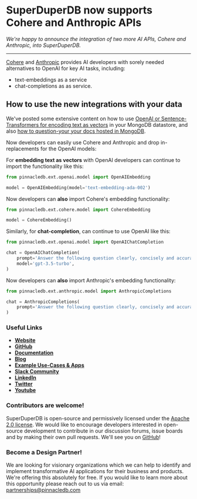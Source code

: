 # SuperDuperDB now supports Cohere and Anthropic APIs

*We're happy to announce the integration of two more AI APIs, Cohere and Anthropic, into SuperDuperDB.*

---

[Cohere](https://cohere.com/) and [Anthropic](https://www.anthropic.com/) provides AI developers with sorely needed alternatives to OpenAI for key AI tasks, 
including:

- text-embeddings as a service
- chat-completions as as service.

<!--truncate-->

## How to use the new integrations with your data

We've posted some extensive content on how to use [OpenAI or Sentence-Transformers for encoding text as vectors](https://docs.pinnacledb.com/docs/use_cases/items/compare_vector_search_solutions)
in your MongoDB datastore, and also [how to question-your your docs hosted in MongoDB](https://docs.pinnacledb.com/blog/building-a-documentation-chatbot-using-fastapi-react-mongodb-and-pinnacledb).

Now developers can easily use Cohere and Anthropic and drop in-replacements for the OpenAI models:

For **embedding text as vectors** with OpenAI developers can continue to import the functionality like this:

```python
from pinnacledb.ext.openai.model import OpenAIEmbedding

model = OpenAIEmbedding(model='text-embedding-ada-002')
```

Now developers can **also** import Cohere's embedding functionality:

```python
from pinnacledb.ext.cohere.model import CohereEmbedding

model = CohereEmbedding()
```

Similarly, for **chat-completion**, can continue to use OpenAI like this:

```python
from pinnacledb.ext.openai.model import OpenAIChatCompletion

chat = OpenAIChatCompletion(
    prompt='Answer the following question clearly, concisely and accurately',
    model='gpt-3.5-turbo',
)
```

Now developers can **also** import Anthropic's embedding functionality:

```python
from pinnacledb.ext.anthropic.model import AnthropicCompletions

chat = AnthropicCompletions(
    prompt='Answer the following question clearly, concisely and accurately',
)
```

### Useful Links

- **[Website](https://pinnacledb.com/)**
- **[GitHub](https://github.com/SuperDuperDB/pinnacledb)**
- **[Documentation](https://docs.pinnacledb.com/docs/docs/intro.html)**
- **[Blog](https://docs.pinnacledb.com/blog)**
- **[Example Use-Cases & Apps](https://docs.pinnacledb.com/docs/category/use-cases)**
- **[Slack Community](https://join.slack.com/t/pinnacledb/shared_invite/zt-1zuojj0k0-RjAYBs1TDsvEa7yaFGa6QA)**
- **[LinkedIn](https://www.linkedin.com/company/pinnacledb/)**
- **[Twitter](https://twitter.com/pinnacledb)**
- **[Youtube](https://www.youtube.com/@pinnacledb)**

### Contributors are welcome!

SuperDuperDB is open-source and permissively licensed under the [Apache 2.0 license](https://github.com/SuperDuperDB/pinnacledb/blob/main/LICENSE). We would like to encourage developers interested in open-source development to contribute in our discussion forums, issue boards and by making their own pull requests. We'll see you on [GitHub](https://github.com/SuperDuperDB/pinnacledb)!

### Become a Design Partner!

We are looking for visionary organizations which we can help to identify and implement transformative AI applications for their business and products. We're offering this absolutely for free. If you would like to learn more about this opportunity please reach out to us via email: partnerships@pinnacledb.com